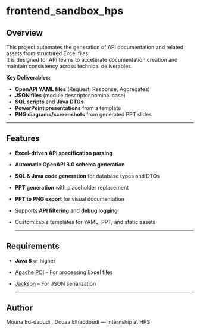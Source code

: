 # frontend_sandbox_hps
##  Overview

This project automates the generation of API documentation and related assets from structured Excel files.  
It is designed for API teams to accelerate documentation creation and maintain consistency across technical deliverables.

**Key Deliverables:**
- **OpenAPI YAML files** (Request, Response, Aggregates)
- **JSON files** (module descriptor,nominal case)
- **SQL scripts** and **Java DTOs**
- **PowerPoint presentations** from a template
- **PNG diagrams/screenshots** from generated PPT slides

---

## Features

- **Excel-driven API specification parsing**
- **Automatic OpenAPI 3.0 schema generation**
- **SQL & Java code generation** for database types and DTOs
- **PPT generation** with placeholder replacement
- **PPT to PNG export** for visual documentation
- Supports **API filtering** and **debug logging**
- Customizable templates for YAML, PPT, and static assets
  
  ---

##  Requirements

- **Java 8** or higher
- [Apache POI](https://poi.apache.org/) – For processing Excel files
- [Jackson](https://github.com/FasterXML/jackson) – For JSON serialization

  ---
## Author
Mouna Ed-daoudi , Douaa Elhaddoudi — Internship at HPS
